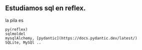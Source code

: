 

## Estudiamos sql en reflex.

la pila es 

    py(reflex)
    sqlmoldel
    mysqlAlchemy, [pydantic](https://docs.pydantic.dev/latest/)
    SQLite, MySQl ..



